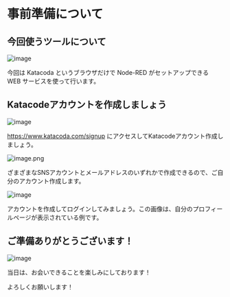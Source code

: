 # 事前準備について

## 今回使うツールについて

![image](https://i.gyazo.com/6fd8ab86a4ce31f57739af7d3d9b027b.png)

今回は Katacoda というブラウザだけで Node-RED がセットアップできる WEB サービスを使って行います。

## Katacodeアカウントを作成しましょう

![image](https://i.gyazo.com/61d3380ff1377f14058fe228ea14a4f2.png)

https://www.katacoda.com/signup にアクセスしてKatacodeアカウント作成しましょう。

![image.png](https://qiita-image-store.s3.ap-northeast-1.amazonaws.com/0/56170/709c8eea-dd32-da82-ba9b-28701a044fd3.png)

ざまざまなSNSアカウントとメールアドレスのいずれかで作成できるので、ご自分のアカウント作成します。

![image](https://i.gyazo.com/53aa9737456f5a76070d1d77c405291e.png)

アカウントを作成してログインしてみましょう。この画像は、自分のプロフィールページが表示されている例です。

## ご準備ありがとうございます！

![image](https://i.gyazo.com/18d8510e44f44e7fa9480cccc5e62c27.png)

当日は、お会いできることを楽しみにしております！

よろしくお願いします！